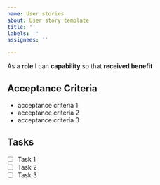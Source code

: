 ```yaml
---
name: User stories
about: User story template
title: ''
labels: ''
assignees: ''

---
```


As a **role** I can **capability** so that **received benefit**

## Acceptance Criteria
- acceptance criteria 1
- acceptance criteria 2
- acceptance criteria 3

## Tasks
- [ ] Task 1
- [ ] Task 2
- [ ] Task 3
